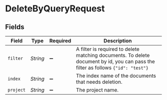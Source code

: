 # DeleteByQueryRequest


## Fields

| Field                                                                                                                                | Type                                                                                                                                 | Required                                                                                                                             | Description                                                                                                                          |
| ------------------------------------------------------------------------------------------------------------------------------------ | ------------------------------------------------------------------------------------------------------------------------------------ | ------------------------------------------------------------------------------------------------------------------------------------ | ------------------------------------------------------------------------------------------------------------------------------------ |
| `filter`                                                                                                                             | *String*                                                                                                                             | :heavy_minus_sign:                                                                                                                   | A filter is required to delete matching documents. To delete document by id, you can pass the filter as follows ```{"id": "test"}``` |
| `index`                                                                                                                              | *String*                                                                                                                             | :heavy_minus_sign:                                                                                                                   | The index name of the documents that needs deletion.                                                                                 |
| `project`                                                                                                                            | *String*                                                                                                                             | :heavy_minus_sign:                                                                                                                   | The project name.                                                                                                                    |